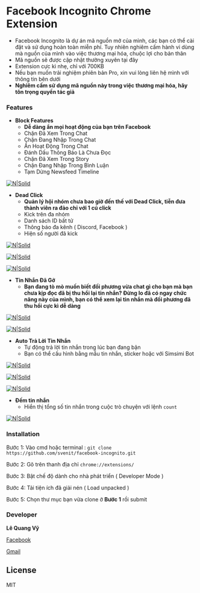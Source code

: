 
# Facebook Incognito Chrome Extension

- Facebook Incognito là dự án mã nguồn mở của mình, các bạn có thể cài đặt và sử dụng hoàn toàn miễn phí. Tuy nhiên nghiêm cấm hành vi dùng mà nguồn của mình vào việc thương mại hóa, chuộc lợi cho bản thân
- Mã nguồn sẽ được cập nhật thường xuyên tại đây
- Extension cực kì nhẹ, chỉ với 700KB
- Nếu bạn muốn trải nghiệm phiên bản Pro, xin vui lòng liên hệ mình với thông tin bên dưới
- **Nghiêm cấm sử dụng mã nguồn này trong việc thương mại hóa, hãy tôn trọng quyền tác giả**

### Features 

- **Block Features**
    + **Dễ dàng ẩn mọi hoạt động của bạn trên Facebook**
    + Chặn Đã Xem Trong Chat
    + Chặn Đang Nhập Trong Chat
    + Ẩn Hoạt Động Trong Chat
    + Đánh Dấu Thông Báo Là Chưa Đọc
    + Chặn Đã Xem Trong Story
    + Chặn Đang Nhập Trong Bình Luận
    + Tạm Dừng Newsfeed Timeline

[![N|Solid](https://i.imgur.com/7HLhqAx.png)](https://i.imgur.com/7HLhqAx.png)

- **Dead Click**
    + **Quản lý hội nhóm chưa bao giờ đến thế với Dead Click, tiễn đưa thành viên ra đảo chỉ với 1 cú click**
    + Kick trên đa nhóm
    + Danh sách ID bất tử 
    + Thông báo đa kênh ( Discord, Facebook )
    + Hiện số người đã kick

[![N|Solid](https://i.imgur.com/LunPPqP.png)](https://i.imgur.com/LunPPqP.png)

[![N|Solid](https://i.imgur.com/HEiGrlE.png)](https://i.imgur.com/HEiGrlE.png)

[![N|Solid](https://i.imgur.com/T6htMYa.png)](https://i.imgur.com/T6htMYa.png)


- **Tin Nhắn Đã Gỡ**
    + **Bạn đang tò mò muốn biết đối phương vừa chat gì cho bạn mà bạn chưa kịp đọc đã bị thu hồi lại tin nhắn? Đừng lo đã có ngay chức năng này của mình, bạn có thể xem lại tin nhắn mà đối phương đã thu hồi cực kì dễ dàng**

[![N|Solid](https://i.imgur.com/KnU4gcj.png)](https://i.imgur.com/KnU4gcj.png)

[![N|Solid](https://i.imgur.com/rYe9iRW.png)](https://i.imgur.com/rYe9iRW.png)

- **Auto Trả Lời Tin Nhắn**
    + Tự động trả lời tin nhắn trong lúc bạn đang bận
    + Bạn có thể cấu hình bằng mẫu tin nhắn, sticker hoặc với Simsimi Bot

[![N|Solid](https://i.imgur.com/t5ywvGz.png)](https://i.imgur.com/t5ywvGz.png)

[![N|Solid](https://i.imgur.com/5ZKV1Jl.png)](https://i.imgur.com/5ZKV1Jl.png)

[![N|Solid](https://i.imgur.com/AlxkLsr.png)](https://i.imgur.com/AlxkLsr.png)

- **Đếm tin nhắn**
    + Hiển thị tổng số tin nhắn trong cuộc trò chuyện với lệnh ``count``

[![N|Solid](https://i.imgur.com/9n2v622.png)](https://i.imgur.com/9n2v622.png)
    
### Installation

Bước 1: Vào cmd hoặc terminal : ``git clone https://github.com/svenit/facebook-incognito.git``

Bước 2: Gõ trên thanh địa chỉ ``chrome://extensions/``

Bước 3: Bật chế độ dành cho nhà phát triển ( Developer Mode )

Bước 4: Tải tiện ích đã giải nén ( Load unpacked )

Bước 5: Chọn thư mục bạn vừa clone ở  **Bước 1** rồi submit

### Developer

**Lê Quang Vỹ**

[Facebook](https://www.facebook.com/sven307)

[Gmail](mailto:lequangvy2k@gmail.com)

License
----

MIT

